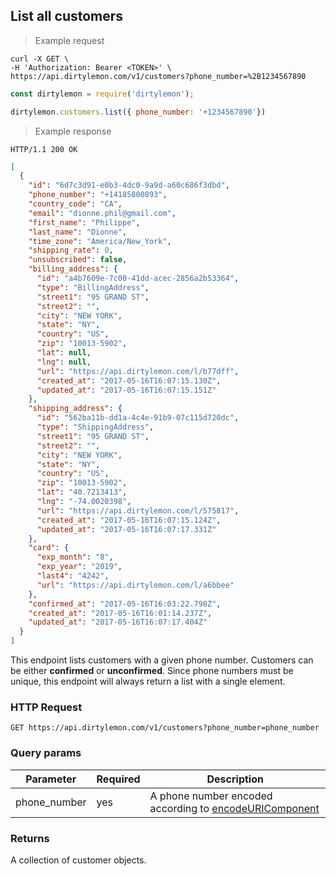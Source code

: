 ## List all customers

> Example request

```shell
curl -X GET \
-H 'Authorization: Bearer <TOKEN>' \
https://api.dirtylemon.com/v1/customers?phone_number=%2B1234567890
```

```javascript
const dirtylemon = require('dirtylemon');

dirtylemon.customers.list({ phone_number: '+1234567890'})
```

> Example response

```http
HTTP/1.1 200 OK
```

```json
[
  {
    "id": "6d7c3d91-e0b3-4dc0-9a9d-a60c686f3dbd",
    "phone_number": "+14185800893",
    "country_code": "CA",
    "email": "dionne.phil@gmail.com",
    "first_name": "Philippe",
    "last_name": "Dionne",
    "time_zone": "America/New_York",
    "shipping_rate": 0,
    "unsubscribed": false,
    "billing_address": {
      "id": "a4b7609e-7c00-41dd-acec-2856a2b53364",
      "type": "BillingAddress",
      "street1": "95 GRAND ST",
      "street2": "",
      "city": "NEW YORK",
      "state": "NY",
      "country": "US",
      "zip": "10013-5902",
      "lat": null,
      "lng": null,
      "url": "https://api.dirtylemon.com/l/b77dff",
      "created_at": "2017-05-16T16:07:15.130Z",
      "updated_at": "2017-05-16T16:07:15.151Z"
    },
    "shipping_address": {
      "id": "562ba11b-dd1a-4c4e-91b9-07c115d720dc",
      "type": "ShippingAddress",
      "street1": "95 GRAND ST",
      "street2": "",
      "city": "NEW YORK",
      "state": "NY",
      "country": "US",
      "zip": "10013-5902",
      "lat": "40.7213413",
      "lng": "-74.0020398",
      "url": "https://api.dirtylemon.com/l/575817",
      "created_at": "2017-05-16T16:07:15.124Z",
      "updated_at": "2017-05-16T16:07:17.331Z"
    },
    "card": {
      "exp_month": "8",
      "exp_year": "2019",
      "last4": "4242",
      "url": "https://api.dirtylemon.com/l/a6bbee"
    },
    "confirmed_at": "2017-05-16T16:03:22.798Z",
    "created_at": "2017-05-16T16:01:14.237Z",
    "updated_at": "2017-05-16T16:07:17.404Z"
  }
]
```

This endpoint lists customers with a given phone number. Customers can be either __confirmed__ or __unconfirmed__. Since phone numbers must be unique, this endpoint will always return a list with a single element.

### HTTP Request

`GET https://api.dirtylemon.com/v1/customers?phone_number=phone_number`

### Query params

| Parameter | Required | Description |
| --------- | -------- | ------------|
| phone_number | yes | A phone number encoded according to [encodeURIComponent](https://developer.mozilla.org/en/JavaScript/Reference/Global_Objects/encodeURIComponent) |


### Returns

A collection of customer objects.
